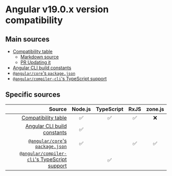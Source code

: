 # Angular v19.0.x version compatibility

## Main sources

- [Compatibility table] 
  - [Markdown source](https://github.com/angular/angular/blob/19.0.0/adev/src/content/reference/versions.md)
  - [PR Updating it](https://github.com/angular/angular/pull/58720)
- [Angular CLI build constants]
- [`@angular/core`'s `package.json`]
- [`@angular/compiler-cli`'s TypeScript support]

[Compatibility table]: https://angular.dev/reference/versions
[Angular CLI build constants]: https://github.com/angular/angular-cli/blob/19.0.0/constants.bzl
[`@angular/core`'s `package.json`]: https://github.com/angular/angular/blob/19.0.0/packages/core/package.json
[`@angular/compiler-cli`'s TypeScript support]: https://github.com/angular/angular/blob/19.0.0/packages/compiler-cli/src/typescript_support.ts#L12-L29

## Specific sources
|                                         Source | Node.js | TypeScript | RxJS | zone.js |
|-----------------------------------------------:| :-----: | :--------: | :--: | :-----: |
|                          [Compatibility table] |   ✅    |     ✅     |  ✅  |   ❌    |
|                  [Angular CLI build constants] |   ✅    |            |      |         |
|             [`@angular/core`'s `package.json`] |   ✅    |            |  ✅  |   ✅    |
| [`@angular/compiler-cli`'s TypeScript support] |         |     ✅     |      |         |
